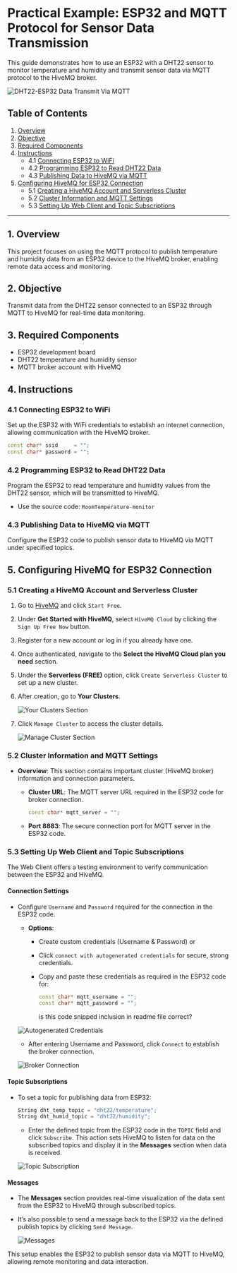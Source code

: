 # Practical Example: ESP32 and MQTT Protocol for Sensor Data Transmission

This guide demonstrates how to use an ESP32 with a DHT22 sensor to monitor temperature and humidity and transmit sensor data via MQTT protocol to the HiveMQ broker.

   ![DHT22-ESP32 Data Transmit Via MQTT](../../images/ESP32_DHT22_HveMQ_Connect.png)

## Table of Contents
1. [Overview](#overview)
2. [Objective](#objective)
3. [Required Components](#required-components)
4. [Instructions](#instructions)
   - 4.1 [Connecting ESP32 to WiFi](#41-connecting-esp32-to-wifi)
   - 4.2 [Programming ESP32 to Read DHT22 Data](#42-programming-esp32-to-read-dht22-data)
   - 4.3 [Publishing Data to HiveMQ via MQTT](#43-publishing-data-to-hivemq-via-mqtt)
5. [Configuring HiveMQ for ESP32 Connection](#configuring-hivemq-for-esp32-connection)
   - 5.1 [Creating a HiveMQ Account and Serverless Cluster](#51-creating-a-hivemq-account-and-serverless-cluster)
   - 5.2 [Cluster Information and MQTT Settings](#52-cluster-information-and-mqtt-settings)
   - 5.3 [Setting Up Web Client and Topic Subscriptions](#53-setting-up-web-client-and-topic-subscriptions)

---

## 1. Overview
This project focuses on using the MQTT protocol to publish temperature and humidity data from an ESP32 device to the HiveMQ broker, enabling remote data access and monitoring.

## 2. Objective
Transmit data from the DHT22 sensor connected to an ESP32 through MQTT to HiveMQ for real-time data monitoring.

## 3. Required Components
- ESP32 development board
- DHT22 temperature and humidity sensor
- MQTT broker account with HiveMQ

## 4. Instructions

### 4.1 Connecting ESP32 to WiFi
Set up the ESP32 with WiFi credentials to establish an internet connection, allowing communication with the HiveMQ broker.
```cpp
const char* ssid     = "";
const char* password = "";
```

### 4.2 Programming ESP32 to Read DHT22 Data
Program the ESP32 to read temperature and humidity values from the DHT22 sensor, which will be transmitted to HiveMQ.
  - Use the source code: `RoomTemperature-monitor`

### 4.3 Publishing Data to HiveMQ via MQTT
Configure the ESP32 code to publish sensor data to HiveMQ via MQTT under specified topics.

## 5. Configuring HiveMQ for ESP32 Connection

### 5.1 Creating a HiveMQ Account and Serverless Cluster

1. Go to [HiveMQ](https://www.hivemq.com/) and click `Start Free`.
2. Under **Get Started with HiveMQ**, select `HiveMQ Cloud` by clicking the `Sign Up Free Now` button.
3. Register for a new account or log in if you already have one.
4. Once authenticated, navigate to the **Select the HiveMQ Cloud plan you need** section.
5. Under the **Serverless (FREE)** option, click `Create Serverless Cluster` to set up a new cluster.
6. After creation, go to **Your Clusters**.

   ![Your Clusters Section](../../images/HiveMQ_Clusters.png)

7. Click `Manage Cluster` to access the cluster details.

   ![Manage Cluster Section](../../images/HiveMQ_Cluster_Information_Section.png)

### 5.2 Cluster Information and MQTT Settings

- **Overview**: This section contains important cluster (HiveMQ broker) information and connection parameters.
  - **Cluster URL**: The MQTT server URL required in the ESP32 code for broker connection.

    ```cpp
    const char* mqtt_server = "";
    ```

  - **Port 8883**: The secure connection port for MQTT server in the ESP32 code.

### 5.3 Setting Up Web Client and Topic Subscriptions

The Web Client offers a testing environment to verify communication between the ESP32 and HiveMQ.

#### Connection Settings
- Configure `Username` and `Password` required for the connection in the ESP32 code.
  - **Options**:
    - Create custom credentials (Username & Password) or
    - Click `connect with autogenerated credentials` for secure, strong credentials.
    - Copy and paste these credentials as required in the ESP32 code for:

      ```cpp
      const char* mqtt_username = "";
      const char* mqtt_password = "";
      ```

      is this code snipped inclusion in readme file correct?

   ![Autogenerated Credentials](../../images/HiveMQ_auto_generated_credddentials.png)

    - After entering Username and Password, click `Connect` to establish the broker connection.

   ![Broker Connection](../../images/HiveMQ_broker_connect.png)

#### Topic Subscriptions
- To set a topic for publishing data from ESP32:

  ```cpp
  String dht_temp_topic = "dht22/temperature";
  String dht_humid_topic = "dht22/humidity";
  ```

  - Enter the defined topic from the ESP32 code in the `TOPIC` field and click `Subscribe`. This action sets HiveMQ to listen for data on the subscribed topics and display it in the **Messages** section when data is received.

   ![Topic Subscription](../../images/HiveMQ_Topics_Subscription.png)

#### Messages
- The **Messages** section provides real-time visualization of the data sent from the ESP32 to HiveMQ through subscribed topics.
- It’s also possible to send a message back to the ESP32 via the defined publish topics by clicking `Send Message`.

   ![Messages](../../images/HiveMQ_Messages.png)

This setup enables the ESP32 to publish sensor data via MQTT to HiveMQ, allowing remote monitoring and data interaction.
